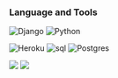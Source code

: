 ### Language and Tools

![Django](https://img.shields.io/badge/-DJANGO-1C0932?style=for-the-badge&logo=django&logoColor=74F33E)
![Python](https://img.shields.io/badge/-PYTHON-1C0932?style=for-the-badge&logo=Python&logoColor=74F33E)

![Heroku](https://img.shields.io/badge/-Heroku-1C0932?style=for-the-badge&logo=heroku&logoColor=74F33E)
![sql](https://img.shields.io/badge/-sql-1C0932?style=for-the-badge&logo=mysql&logoColor=74F33E)
![Postgres](https://img.shields.io/badge/postgres-1C0932.svg?style=for-the-badge&logo=postgresql&logoColor=74F33E)

<img src="https://user-images.githubusercontent.com/89924712/150038917-4d5de353-0ae0-41a5-962d-fabd8b929012.gif">

<img src="https://d1y8sb8igg2f8e.cloudfront.net/images/shutterstock_1375463840.2e16d0ba.fill-1200x630.jpg">
